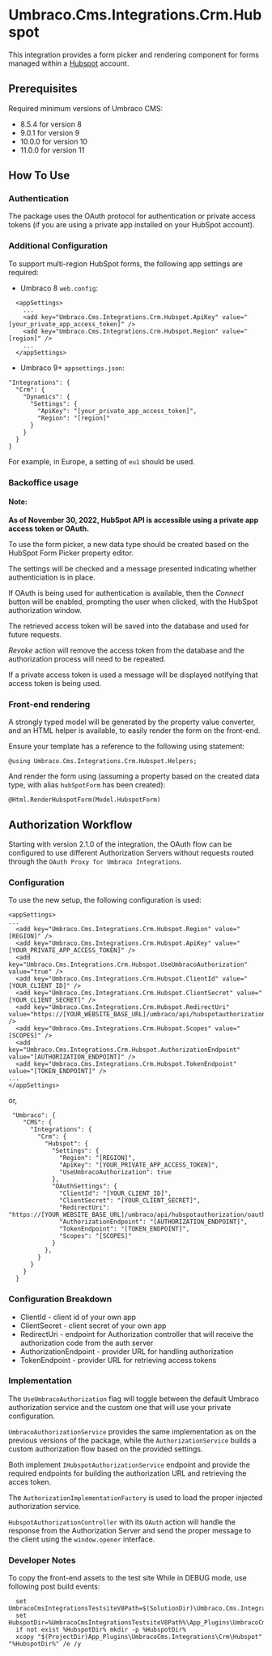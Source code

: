 # Umbraco.Cms.Integrations.Crm.Hubspot

This integration provides a form picker and rendering component for forms managed within a [Hubspot](https://www.hubspot.com/) account.

## Prerequisites

Required minimum versions of Umbraco CMS: 
- 8.5.4 for version 8
- 9.0.1 for version 9
- 10.0.0 for version 10
- 11.0.0 for version 11

## How To Use

### Authentication

The package uses the OAuth protocol for authentication or private access tokens (if you are using a private app installed on your HubSpot account).

### Additional Configuration

To support multi-region HubSpot forms, the following app settings are required:
- Umbraco 8 `web.config`:
```
  <appSettings>
    ...
    <add key="Umbraco.Cms.Integrations.Crm.Hubspot.ApiKey" value="[your_private_app_access_token]" />
    <add key="Umbraco.Cms.Integrations.Crm.Hubspot.Region" value="[region]" />
    ...
  </appSettings>
```
- Umbraco 9+ `appsettings.json`:
```
"Integrations": {
  "Crm": {
    "Dynamics": {
      "Settings": {
        "ApiKey": "[your_private_app_access_token]",
        "Region": "[region]"
      }
    }
  }
}
```

For example, in Europe, a setting of `eu1` should be used.

### Backoffice usage

#### Note:
**As of November 30, 2022, HubSpot API is accessible using a private app access token or OAuth.**

To use the form picker, a new data type should be created based on the HubSpot Form Picker property editor.

The settings will be checked and a message presented indicating whether authenticiation is in place.

If OAuth is being used for authentication is available, then the _Connect_ button will be enabled, prompting the user when clicked, 
with the HubSpot authorization window.

The retrieved access token will be saved into the database and used for future requests.

_Revoke_ action will remove the access token from the database and the authorization process will need to be repeated.

If a private access token is used a message will be displayed notifying that access token is being used.

### Front-end rendering

A strongly typed model will be generated by the property value converter, and an HTML helper is available, to easily render the form on the front-end.

Ensure your template has a reference to the following using statement:

```
@using Umbraco.Cms.Integrations.Crm.Hubspot.Helpers;
```

And render the form using (assuming a property based on the created data type, with alias `hubSpotForm` has been created):

```
@Html.RenderHubspotForm(Model.HubspotForm)
```

## Authorization Workflow
Starting with version 2.1.0 of the integration, the OAuth flow can be configured to use different Authorization Servers without requests routed through the `OAuth Proxy for Umbraco Integrations`.

### Configuration
To use the new setup, the following configuration is used:
```
<appSettings>
...
  <add key="Umbraco.Cms.Integrations.Crm.Hubspot.Region" value="[REGION]" />
  <add key="Umbraco.Cms.Integrations.Crm.Hubspot.ApiKey" value="[YOUR_PRIVATE_APP_ACCESS_TOKEN]" />
  <add key="Umbraco.Cms.Integrations.Crm.Hubspot.UseUmbracoAuthorization" value="true" />
  <add key="Umbraco.Cms.Integrations.Crm.Hubspot.ClientId" value="[YOUR_CLIENT_ID]" />
  <add key="Umbraco.Cms.Integrations.Crm.Hubspot.ClientSecret" value="[YOUR_CLIENT_SECRET]" />
  <add key="Umbraco.Cms.Integrations.Crm.Hubspot.RedirectUri" value="https://[YOUR_WEBSITE_BASE_URL]/umbraco/api/hubspotauthorization/oauth" />
  <add key="Umbraco.Cms.Integrations.Crm.Hubspot.Scopes" value="[SCOPES]" />
  <add key="Umbraco.Cms.Integrations.Crm.Hubspot.AuthorizationEndpoint" value="[AUTHORIZATION_ENDPOINT]" />
  <add key="Umbraco.Cms.Integrations.Crm.Hubspot.TokenEndpoint" value="[TOKEN_ENDPOINT]" />
...
</appSettings>
```

or, 

```
 "Umbraco": {
    "CMS": {
      "Integrations": {
        "Crm": {
          "Hubspot": {
            "Settings": {
              "Region": "[REGION]",
              "ApiKey": "[YOUR_PRIVATE_APP_ACCESS_TOKEN]",
              "UseUmbracoAuthorization": true
            },
            "OAuthSettings": {
              "ClientId": "[YOUR_CLIENT_ID]",
              "ClientSecret": "[YOUR_CLIENT_SECRET]",
              "RedirectUri": "https://[YOUR_WEBSITE_BASE_URL]/umbraco/api/hubspotauthorization/oauth",
              "AuthorizationEndpoint": "[AUTHORIZATION_ENDPOINT]",
              "TokenEndpoint": "[TOKEN_ENDPOINT]",
              "Scopes": "[SCOPES]"
            }
          },
        }
      }
    }
  }
```

### Configuration Breakdown
- ClientId - client id of your own app
- ClientSecret - client secret of your own app
- RedirectUri - endpoint for Authorization controller that will receive the authorization code from the auth server
- AuthorizationEndpoint - provider URL for handling authorization
- TokenEndpoint - provider URL for retrieving access tokens

### Implementation
The `UseUmbracoAuthorization` flag will toggle between the default Umbraco authorization service and the custom one that will use your private configuration.

`UmbracoAuthorizationService` provides the same implementation as on the previous versions of the package, while the `AuthorizationService` builds a custom authorization flow based on the provided settings.

Both implement `IHubspotAuthorizationService` endpoint and provide the required endpoints for building the authorization URL and retrieving the acces token.

The `AuthorizationImplementationFactory` is used to load the proper injected authorization service.

`HubspotAuthorizationController` with its `OAuth` action will handle the response from the Authorization Server and send the proper message to the client using the `window.opener` interface.

### Developer Notes

To copy the front-end assets to the test site While in DEBUG mode, use following post build events:
```
  set UmbracoCmsIntegrationsTestsiteV8Path=$(SolutionDir)\Umbraco.Cms.Integrations.Testsite.V8
  set HubspotDir=%UmbracoCmsIntegrationsTestsiteV8Path%\App_Plugins\UmbracoCms.Integrations\Crm\Hubspot
  if not exist %HubspotDir% mkdir -p %HubspotDir%
  xcopy "$(ProjectDir)App_Plugins\UmbracoCms.Integrations\Crm\Hubspot" "%HubspotDir%" /e /y
```

